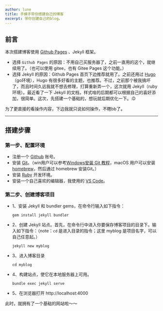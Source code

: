 ```yaml
---
author: lune
title: 手摸手带你搭建自己的博客
excerpt: 带你创建自己的blog。
---
```


<!-- # 手摸手带你搭建自己的博客 -->
## 前言

本次搭建博客使用 [Github Pages](https://pages.github.com/) 、Jekyll 框架。

- 选择 `Github Pages` 的原因：不用自己买服务器了，之前一直用的这个，就继续用了。（也可以使用 gitee，也有 Gitee Pages 这个功能。）
- 选择 Jekyll 的原因：Github Pages 首页下边推荐就用了。之前还用过 [Hugo](https://www.gohugo.org/)（go环境），Hugo 有很多好看的主题，也推荐。不过，之前那个被我搞坏了，而且时间久远我就不想去修理，打算重新弄一个，这次就用 Jekyll（ruby环境）。最近看了一下 Jekyll 的文档，样式啥的后期都可以根据自己的喜好添加，很简单。这次，先搭建一个基础的，想玩就后期优化一下。:D

为了更直接的看操作内容，下边我就只说如何操作，不瞎bb了。

---
## 搭建步骤

### 第一步、配置环境

- 注册一个 [Github](https://github.com/join?source=header-home) 账号。
- 安装 [Git](https://git-scm.com/downloads)。（win用户可以参考[Windows安装 Git 教程](https://www.jianshu.com/p/414ccd423efc)，macOS 用户可以安装 [homebrew](https://brew.sh/index_zh-cn)，然后通过 homebrew 安装Git。）
- 安装 [Ruby](https://jekyllrb.com/docs/installation/) 开发环境。
- 安装一个自己喜欢的编辑器，我使用的 [VS Code](https://code.visualstudio.com/Download)。

### 第二步、创建博客项目
- 1、安装 Jekyll 和 bundler gems，在命令行输入如下指令：
  ```
  gem install jekyll bundler
  ```

- 2、创建 Jekyll 站点。首先，在命令行中进入你要保存博客项目的目录下。输入如下指令：（note：`cd` 是进入目录的指令；这里 myblog 是项目名字，可以自己任意起。）
  ```
  jekyll new myblog
  ```
- 3、进入博客目录
  ```
  cd myblog
  ```
- 4、构建站点，使它在本地服务器上可用。
  ```
  bundle exec jekyll serve
  ```
- 5、在浏览器打开 http://localhost:4000

此时，就拥有了一个基础的网站啦～～
## 